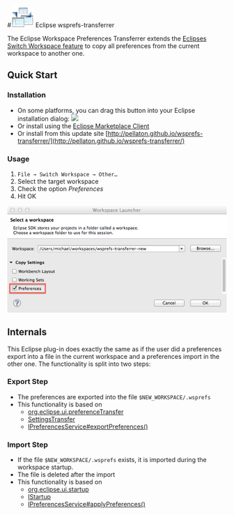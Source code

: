 #![Screenshot](/img/logo.png) Eclipse wsprefs-transferrer

The Eclipse Workspace Preferences Transferrer extends the [Eclipses Switch Workspace feature](http://help.eclipse.org/indigo/index.jsp?topic=%2Forg.eclipse.platform.doc.user%2Freference%2Fref-workspaceswitch.htm) to copy all preferences from the current workspace to another one.

## Quick Start
### Installation
- On some platforms, you can drag this button into your Eclipse installation dialog: <a href='http://marketplace.eclipse.org/marketplace-client-intro?mpc_install=20208' title='Drag and drop into a running Eclipse Indigo workspace to install Workspace Preferences Transferrer'><img src='http://marketplace.eclipse.org/misc/installbutton.png'/></a>
- Or install using the [Eclipse Marketplace Client](http://marketplace.eclipse.org/content/workspace-preferences-transferrer)
- Or install from this update site [http://pellaton.github.io/wsprefs-transferrer/](http://pellaton.github.io/wsprefs-transferrer/)


### Usage
1. ```File → Switch Workspace → Other…```
1. Select the target workspace
1. Check the option <i>Preferences</i>
1. Hit OK 

![Screenshot](/img/wsprefs.png)

## Internals
This Eclipse plug-in does exactly the same as if the user did a preferences export into a file in 
the current workspace and a preferences import in the other one. The functionality is split into two steps:

### Export Step
- The preferences are exported into the file ```$NEW_WORKSPACE/.wsprefs```
- This functionality is based on
  - [org.eclipse.ui.preferenceTransfer](http://help.eclipse.org/indigo/topic/org.eclipse.platform.doc.isv/reference/extension-points/org_eclipse_ui_preferenceTransfer.html?resultof=%22%6f%72%67%2e%65%63%6c%69%70%73%65%2e%75%69%2e%70%72%65%66%65%72%65%6e%63%65%54%72%61%6e%73%66%65%72%22%20)
  - [SettingsTransfer](http://help.eclipse.org/indigo/index.jsp?topic=%2Forg.eclipse.platform.doc.isv%2Freference%2Fapi%2Forg%2Feclipse%2Fui%2Fpreferences%2FSettingsTransfer.html)
  - [IPreferencesService#exportPreferences()](http://help.eclipse.org/indigo/index.jsp?topic=%2Forg.eclipse.platform.doc.isv%2Freference%2Fapi%2Forg%2Feclipse%2Fcore%2Fruntime%2Fpreferences%2FIPreferencesService.html)


### Import Step
- If the file ```$NEW_WORKSPACE/.wsprefs``` exists, it is imported during the workspace startup.
- The file is deleted after the import
- This functionality is based on
  - [org.eclipse.ui.startup](http://help.eclipse.org/indigo/topic/org.eclipse.platform.doc.isv/reference/extension-points/org_eclipse_ui_startup.html?resultof=%22%49%53%74%61%72%74%75%70%22%20%22%69%73%74%61%72%74%75%70%22%20)
  - [IStartup](http://help.eclipse.org/indigo/topic/org.eclipse.platform.doc.isv/reference/api/org/eclipse/ui/IStartup.html)
  - [IPreferencesService#applyPreferences()](http://help.eclipse.org/indigo/index.jsp?topic=%2Forg.eclipse.platform.doc.isv%2Freference%2Fapi%2Forg%2Feclipse%2Fcore%2Fruntime%2Fpreferences%2FIPreferencesService.html)
